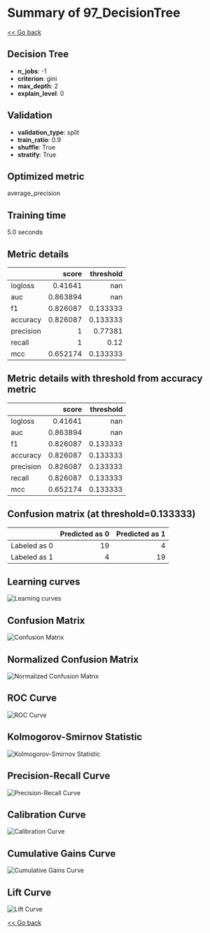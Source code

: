 # Summary of 97_DecisionTree

[<< Go back](../README.md)


## Decision Tree
- **n_jobs**: -1
- **criterion**: gini
- **max_depth**: 2
- **explain_level**: 0

## Validation
 - **validation_type**: split
 - **train_ratio**: 0.9
 - **shuffle**: True
 - **stratify**: True

## Optimized metric
average_precision

## Training time

5.0 seconds

## Metric details
|           |    score |   threshold |
|:----------|---------:|------------:|
| logloss   | 0.41641  |  nan        |
| auc       | 0.863894 |  nan        |
| f1        | 0.826087 |    0.133333 |
| accuracy  | 0.826087 |    0.133333 |
| precision | 1        |    0.77381  |
| recall    | 1        |    0.12     |
| mcc       | 0.652174 |    0.133333 |


## Metric details with threshold from accuracy metric
|           |    score |   threshold |
|:----------|---------:|------------:|
| logloss   | 0.41641  |  nan        |
| auc       | 0.863894 |  nan        |
| f1        | 0.826087 |    0.133333 |
| accuracy  | 0.826087 |    0.133333 |
| precision | 0.826087 |    0.133333 |
| recall    | 0.826087 |    0.133333 |
| mcc       | 0.652174 |    0.133333 |


## Confusion matrix (at threshold=0.133333)
|              |   Predicted as 0 |   Predicted as 1 |
|:-------------|-----------------:|-----------------:|
| Labeled as 0 |               19 |                4 |
| Labeled as 1 |                4 |               19 |

## Learning curves
![Learning curves](learning_curves.png)
## Confusion Matrix

![Confusion Matrix](confusion_matrix.png)


## Normalized Confusion Matrix

![Normalized Confusion Matrix](confusion_matrix_normalized.png)


## ROC Curve

![ROC Curve](roc_curve.png)


## Kolmogorov-Smirnov Statistic

![Kolmogorov-Smirnov Statistic](ks_statistic.png)


## Precision-Recall Curve

![Precision-Recall Curve](precision_recall_curve.png)


## Calibration Curve

![Calibration Curve](calibration_curve_curve.png)


## Cumulative Gains Curve

![Cumulative Gains Curve](cumulative_gains_curve.png)


## Lift Curve

![Lift Curve](lift_curve.png)



[<< Go back](../README.md)
